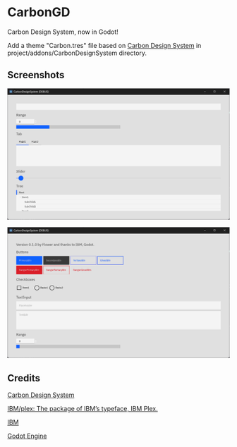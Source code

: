 # CarbonGD

Carbon Design System, now in Godot!

Add a theme "Carbon.tres" file based on [Carbon Design System]("https://carbondesignsystem.com") in project/addons/CarbonDesignSystem directory.

## Screenshots

![](Doc/Images/Image1.png)

![](Doc/Images/Image2.png)

## Credits

[Carbon Design System](https://carbondesignsystem.com/)

[IBM/plex: The package of IBM’s typeface, IBM Plex.](https://github.com/IBM/plex)

[IBM](https://www.ibm.com/us-en)

[Godot Engine](https://godotengine.org/)
